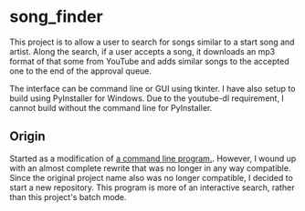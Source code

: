 # song_finder

This project is to allow a user to search for songs similar to a start song and artist.  Along the search,
if a user accepts a song, it downloads an mp3 format of that some from YouTube and adds similar songs to the accepted
one to the end of the approval queue.

The interface can be command line or GUI using tkinter.  I have also setup to build using PyInstaller for Windows.
Due to the youtube-dl requirement, I cannot build without the command line for PyInstaller.

## Origin

Started as a modification of [a command line program.](https://github.com/schollz/playlistfromsong).  However, I wound up
with an almost complete rewrite that was no longer in any way compatible.  Since the original project name also was
no longer compatible, I decided to start a new repository.  This program is more of an interactive search, rather than this
project's batch mode.

